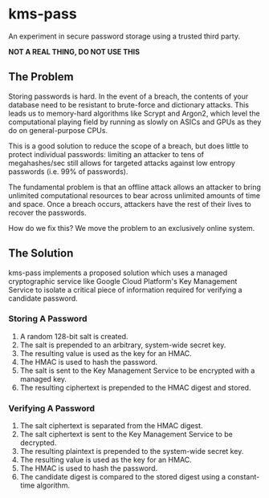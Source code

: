 # kms-pass

An experiment in secure password storage using a trusted third party.

**NOT A REAL THING, DO NOT USE THIS**

## The Problem

Storing passwords is hard. In the event of a breach, the contents of your database need to be
resistant to brute-force and dictionary attacks. This leads us to memory-hard algorithms like Scrypt
and Argon2, which level the computational playing field by running as slowly on ASICs and GPUs as
they do on general-purpose CPUs.

This is a good solution to reduce the scope of a breach, but does little to protect individual
passwords: limiting an attacker to tens of megahashes/sec still allows for targeted attacks against
low entropy passwords (i.e. 99% of passwords).

The fundamental problem is that an offline attack allows an attacker to bring unlimited
computational resources to bear across unlimited amounts of time and space. Once a breach occurs,
attackers have the rest of their lives to recover the passwords.

How do we fix this? We move the problem to an exclusively online system.

## The Solution

kms-pass implements a proposed solution which uses a managed cryptographic service like Google Cloud
Platform's Key Management Service to isolate a critical piece of information required for verifying
a candidate password.

### Storing A Password

1. A random 128-bit salt is created.
2. The salt is prepended to an arbitrary, system-wide secret key.
3. The resulting value is used as the key for an HMAC.
4. The HMAC is used to hash the password.
5. The salt is sent to the Key Management Service to be encrypted with a managed key.
6. The resulting ciphertext is prepended to the HMAC digest and stored.

### Verifying A Password

1. The salt ciphertext is separated from the HMAC digest.
2. The salt ciphertext is sent to the Key Management Service to be decrypted.
3. The resulting plaintext is prepended to the system-wide secret key.
4. The resulting value is used as the key for an HMAC.
5. The HMAC is used to hash the password.
6. The candidate digest is compared to the stored digest using a constant-time algorithm.


